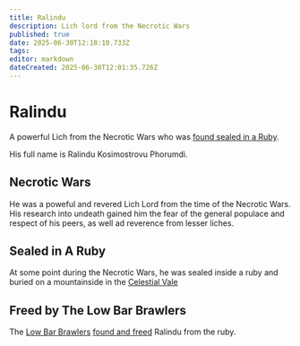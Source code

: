 ```yaml
---
title: Ralindu
description: Lich lord from the Necrotic Wars
published: true
date: 2025-06-30T12:18:10.733Z
tags: 
editor: markdown
dateCreated: 2025-06-30T12:01:35.726Z
---
```


# Ralindu
A powerful Lich from the Necrotic Wars who was [found sealed in a Ruby](/Events/finding-ralindu).

His full name is Ralindu Kosimostrovu Phorumdi. 


## Necrotic Wars
He was a poweful and revered Lich Lord from the time of the Necrotic Wars. His research into undeath gained him the fear of the general populace and respect of his peers, as well ad reverence from lesser liches.


## Sealed in A Ruby
At some point during the Necrotic Wars, he was sealed inside a ruby and buried on a mountainside in the [Celestial Vale](/locations/Mardun/celestial-vale)


## Freed by The Low Bar Brawlers

The [Low Bar Brawlers](/organizations/low-bar-brawlers) [found and freed](/Events/finding-ralindu) Ralindu from the ruby.

